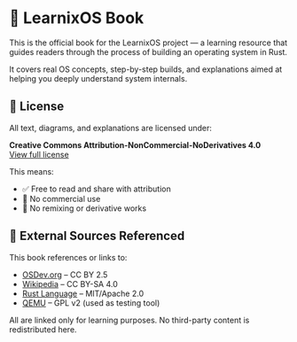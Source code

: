 # 📖 LearnixOS Book

This is the official book for the LearnixOS project — a learning resource that guides readers through the process of building an operating system in Rust.

It covers real OS concepts, step-by-step builds, and explanations aimed at helping you deeply understand system internals.

## 📜 License

All text, diagrams, and explanations are licensed under:

**Creative Commons Attribution-NonCommercial-NoDerivatives 4.0**  
[View full license](https://creativecommons.org/licenses/by-nc-nd/4.0/)

This means:
- ✅ Free to read and share with attribution
- 🚫 No commercial use
- 🚫 No remixing or derivative works

## 🧠 External Sources Referenced

This book references or links to:
- [OSDev.org](https://wiki.osdev.org) – CC BY 2.5
- [Wikipedia](https://wikipedia.org) – CC BY-SA 4.0
- [Rust Language](https://www.rust-lang.org) – MIT/Apache 2.0
- [QEMU](https://www.qemu.org) – GPL v2 (used as testing tool)

All are linked only for learning purposes. No third-party content is redistributed here.
